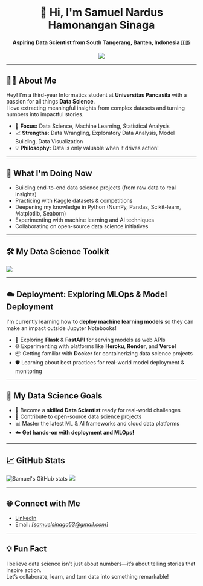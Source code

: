 <h1 align="center">👋 Hi, I'm Samuel Nardus Hamonangan Sinaga</h1>
<h4 align="center">Aspiring Data Scientist from South Tangerang, Banten, Indonesia 🇮🇩</h4>

<p align="center">
  <a href="https://www.linkedin.com/in/samuel-nardus-hamonangan-sinaga-25868928b/" target="_blank">
    <img src="https://img.shields.io/badge/-Connect%20on%20LinkedIn-0077B5?style=flat-square&logo=linkedin&logoColor=white"/>
  </a>
</p>

---

## 🧑‍💻 About Me

Hey! I'm a third-year Informatics student at **Universitas Pancasila** with a passion for all things **Data Science**.  
I love extracting meaningful insights from complex datasets and turning numbers into impactful stories.

- 🔬 **Focus:** Data Science, Machine Learning, Statistical Analysis
- 📈 **Strengths:** Data Wrangling, Exploratory Data Analysis, Model Building, Data Visualization
- 💡 **Philosophy:** Data is only valuable when it drives action!

---

## 🚀 What I'm Doing Now

- Building end-to-end data science projects (from raw data to real insights)
- Practicing with Kaggle datasets & competitions
- Deepening my knowledge in Python (NumPy, Pandas, Scikit-learn, Matplotlib, Seaborn)
- Experimenting with machine learning and AI techniques
- Collaborating on open-source data science initiatives

---

## 🛠️ My Data Science Toolkit

<p align="left">
  <img src="https://skillicons.dev/icons?i=python,anaconda,jupyter,sklearn,matplotlib,seaborn,pandas,numpy,git,vscode,mysql,figma" />
</p>

---

## ☁️ Deployment: Exploring MLOps & Model Deployment

I'm currently learning how to **deploy machine learning models** so they can make an impact outside Jupyter Notebooks!

- 🚀 Exploring **Flask** & **FastAPI** for serving models as web APIs
- 🌐 Experimenting with platforms like **Heroku**, **Render**, and **Vercel**
- 📦 Getting familiar with **Docker** for containerizing data science projects
- 🛡️ Learning about best practices for real-world model deployment & monitoring

---

## 🎯 My Data Science Goals

- 🥇 Become a **skilled Data Scientist** ready for real-world challenges
- 🤝 Contribute to open-source data science projects
- 📊 Master the latest ML & AI frameworks and cloud data platforms
- ☁️ **Get hands-on with deployment and MLOps!**

---

## 📈 GitHub Stats

<p align="left">
  <img src="https://github-readme-stats.vercel.app/api?username=itsam77&show_icons=true&theme=radical&hide_border=true" alt="Samuel's GitHub stats" />
  <img src="https://github-readme-stats.vercel.app/api/top-langs/?username=itsam77&layout=compact&theme=radical&hide_border=true" />
</p>

---

## 🌐 Connect with Me

- [LinkedIn](https://www.linkedin.com/in/samuel-nardus-hamonangan-sinaga-25868928b/)
- Email: *[samuelsinaga53@gmail.com]*

---

## 💡 Fun Fact

I believe data science isn’t just about numbers—it’s about telling stories that inspire action.  
Let’s collaborate, learn, and turn data into something remarkable!

